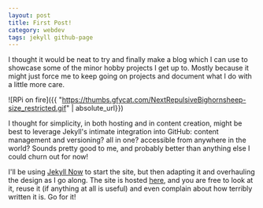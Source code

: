 ```yaml
---
layout: post
title: First Post!
category: webdev
tags: jekyll github-page
---
```


I thought it would be neat to try and finally make a blog which I can use to showcase some of the minor hobby projects I get up to. Mostly because it might just force me to keep going on projects and document what I do with a little more care.

![RPi on fire]({{ "https://thumbs.gfycat.com/NextRepulsiveBighornsheep-size_restricted.gif"  | absolute_url}})

I thought for simplicity, in both hosting and in content creation, might be best to leverage Jekyll's intimate integration into GitHub: content management and versioning? all in one? accessible from anywhere in the world? Sounds pretty good to me, and probably better than anything else I could churn out for now!

I'll be using [Jekyll Now](https://github.com/barryclark/jekyll-now) to start the site, but then adapting it and overhauling the design as I go along. The site is hosted [here](https://github.com/Pandalism/pandalism.github.io), and you are free to look at it, reuse it (if anything at all is useful) and even complain about how terribly written it is. Go for it!
